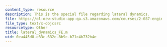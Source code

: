 ```yaml
---
content_type: resource
description: This is the special file regarding lateral dynamics.
file: https://ol-ocw-studio-app-qa.s3.amazonaws.com/courses/2-087-engineering-math-differential-equations-and-linear-algebra-fall-2014/0ea445d8e33c632e8b9cb71c4b732b4e_lateral_dynamics_FE.m
file_type: text/x-objcsrc
resourcetype: Other
title: lateral_dynamics_FE.m
uid: 0ea445d8-e33c-632e-8b9c-b71c4b732b4e
---
```

